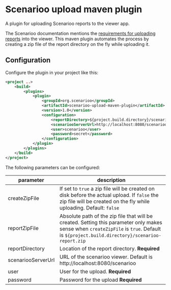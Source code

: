 # Scenarioo upload maven plugin

A plugin for uploading Scenarioo reports to the viewer app.

The Scenarioo documentation mentions the [requirements for uploading reports](http://scenarioo.org/docs/master/tutorial/Publish-Documentation-Data.html)
into the viewer. This maven plugin automates the process by creating a zip file of the
report directory on the fly while uploading it.

## Configuration
Configure the plugin in your project like this:
```xml
<project ..>
    <build>
        <plugins>
            <plugin>
                <groupId>org.scenarioo</groupId>
                <artifactId>scenarioo-upload-maven-plugin</artifactId>
                <version>1.0</version>
                <configuration>
                    <reportDirectory>${project.build.directory}/scenarioo-reports</reportDirectory>
                    <scenariooServerUrl>http://localhost:8080/scenarioo</scenariooServerUrl>
                    <user>scenarioo</user>
                    <password>secret</password>
                </configuration>
            </plugin>
        </plugins>
    </build>
</project>
```

The following parameters can be configured:

| parameter          | description |
|--------------------|-------------|
| createZipFile      | If set to `true` a zip file will be created on disk before the actual upload. If `false` the zip file will be created on the fly while uploading. Default: `false` |
| reportZipFile      | Absolute path of the zip file that will be created. Setting this parameter only makes sense when `createZipFile` is `true`. Default is `${project.build.directory}/scenarioo-report.zip` |
| reportDirectory    | Location of the report directory. **Required** |
| scenariooServerUrl | URL of the scenarioo viewer. Default is http://localhost:8080/scenarioo |
| user               | User for the upload. **Required** |
| password           | Password for the upload **Required** |
